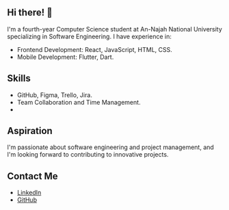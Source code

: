 ## Hi there! 👋

I'm a fourth-year Computer Science student at An-Najah National University specializing in Software Engineering. I have experience in:

- Frontend Development: React, JavaScript, HTML, CSS.
- Mobile Development: Flutter, Dart.

## Skills
- GitHub, Figma, Trello, Jira.
- Team Collaboration and Time Management.
- 
 ## Aspiration
I'm passionate about software engineering and project management, and I'm looking forward to contributing to innovative projects.

## Contact Me
- [LinkedIn](https://www.linkedin.com/in/malak-mousa/)
- [GitHub](https://github.com/Malakmousa99)
